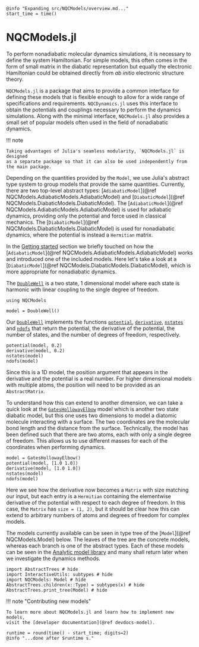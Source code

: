 ```@setup logging
@info "Expanding src/NQCModels/overview.md..."
start_time = time()
```
# NQCModels.jl

To perform nonadiabatic molecular dynamics simulations, it is necessary to define
the system Hamiltonian.
For simple models, this often comes in the form of small matrix in the diabatic
representation but equally the electronic Hamiltonian could be obtained directly
from *ab initio* electronic structure theory.

`NQCModels.jl` is a package that aims to provide a common interface
for defining these models that is flexible enough to allow for a wide range
of specifications and requirements.
`NQCDynamics.jl` uses this interface to obtain the potentials
and couplings necessary to perform the dynamics simulations.
Along with the minimal interface, `NQCModels.jl` also provides a small
set of popular models often used in the field of nonadiabatic dynamics.

!!! note

    Taking advantages of Julia's seamless modularity, `NQCModels.jl` is designed
    as a separate package so that it can also be used independently from the main package.

Depending on the quantities provided by the `Model`, we use Julia's abstract type system
to group models that provide the same quantities.
Currently, there are two top-level abstract types: [`AdiabaticModel`](@ref NQCModels.AdiabaticModels.AdiabaticModel)
and [`DiabaticModel`](@ref NQCModels.DiabaticModels.DiabaticModel).
The [`AdiabaticModel`](@ref NQCModels.AdiabaticModels.AdiabaticModel)
is used for adiabatic dynamics, providing only the potential
and force used in classical mechanics.
The [`DiabaticModel`](@ref NQCModels.DiabaticModels.DiabaticModel) is used for nonadiabatic dynamics, 
where the potential is instead a `Hermitian` matrix.

In the [Getting started](@ref) section we briefly touched on how the
[`AdiabaticModel`](@ref NQCModels.AdiabaticModels.AdiabaticModel)
works and introduced one of the included models.
Here let's take a look at a [`DiabaticModel`](@ref NQCModels.DiabaticModels.DiabaticModel),
which is more appropriate for nonadiabatic dynamics.

The [`DoubleWell`](@ref) is a two state, 1 dimensional model where each state is harmonic
with linear coupling to the single degree of freedom.

```@example diabaticmodel
using NQCModels

model = DoubleWell()
```

Our [`DoubleWell`](@ref) implements the functions [`potential`](@ref), [`derivative`](@ref),
[`nstates`](@ref) and [`ndofs`](@ref)
that return the potential, the derivative of the potential, the number of states,
and the number of degrees of freedom, respectively.

```@repl diabaticmodel
potential(model, 0.2)
derivative(model, 0.2)
nstates(model)
ndofs(model)
```

Since this is a 1D model, the position argument that appears in the derivative and the potential
is a real number.
For higher dimensional models with multiple atoms, the position will need to be provided as
an `AbstractMatrix`.

To understand how this can extend to another dimension, we can take a quick look at the
[`GatesHollowayElbow`](@ref) model which is another two state diabatic model, but this
one uses two dimensions to model a diatomic molecule interacting with a surface.
The two coordinates are the molecular bond length and the distance from the surface.
Technically, the model has been defined such that there are two atoms, each with only a
single degree of freedom.
This allows us to use different masses for each of the coordinates when performing dynamics.

```@repl diabaticmodel
model = GatesHollowayElbow()
potential(model, [1.0 1.0])
derivative(model, [1.0 1.0])
nstates(model)
ndofs(model)
```

Here we see how the derivative now becomes a `Matrix` with size matching our input,
but each entry is a `Hermitian` containing the elementwise derivative of the potential
with respect to each degree of freedom.
In this case, the `Matrix` has `size = (1, 2)`, but it should be clear how this can extend
to arbitrary numbers of atoms and degrees of freedom for complex models.

The models currently available can be seen in type tree of the
[`Model`](@ref NQCModels.Model) below.
The leaves of the tree are the concrete models, whereas each branch is one of the abstract
types.
Each of these models can be seen in the [Analytic model library](@ref) and
many shall return later when we investigate the dynamics methods.

```@example
import AbstractTrees # hide
import InteractiveUtils: subtypes # hide
import NQCModels: Model # hide
AbstractTrees.children(x::Type) = subtypes(x) # hide
AbstractTrees.print_tree(Model) # hide
```

!!! note "Contributing new models"

    To learn more about NQCModels.jl and learn how to implement new models,
    visit the [developer documentation](@ref devdocs-model).
```@setup logging
runtime = round(time() - start_time; digits=2)
@info "...done after $runtime s."
```
